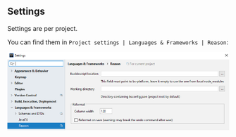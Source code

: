 ## Settings

Settings are per project.

You can find them in `Project settings | Languages & Frameworks | Reason`: 

![](img/settings.png)

